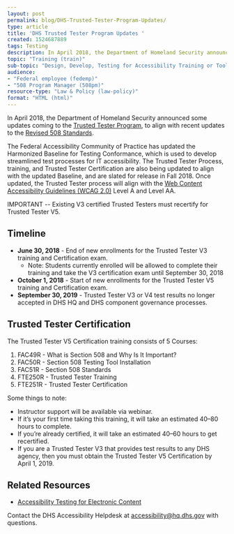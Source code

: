 ```yaml
---
layout: post
permalink: blog/DHS-Trusted-Tester-Program-Updates/
type: article
title: 'DHS Trusted Tester Program Updates '
created: 1524687889
tags: Testing
description: In April 2018, the Department of Homeland Security announced some updates coming to the Trusted Tester Program, to align with recent updates to the Revised 508 Standards.
topic: "Training (train)"
sub-topic: "Design, Develop, Testing for Accessibility Training or Tools"
audience:
- "Federal employee (fedemp)"
- "508 Program Manager (508pm)"
resource-type: "Law & Policy (law-policy)"
format: "HTML (html)"
---
```


In April 2018, the Department of Homeland Security announced some updates coming to the [Trusted Tester Program][1], to align with recent updates to the [Revised 508 Standards][2].

The Federal Accessibility Community of Practice has updated the Harmonized Baseline for Testing Conformance, which is used to develop streamlined test processes for IT accessibility. The Trusted Tester Process, training, and Trusted Tester Certification are also being updated to align with the updated Baseline, and are slated for release in Fall 2018. Once updated, the Trusted Tester process will align with the [Web Content Accessibility Guidelines (WCAG 2.0)][3] Level A and Level AA.

IMPORTANT -- Existing V3 certified Trusted Testers must recertify for Trusted Tester V5.

## Timeline

  * **June 30, 2018** - End of new enrollments for the Trusted Tester V3 training and Certification exam. 
      * Note: Students currently enrolled will be allowed to complete their training and take the V3 certification exam until September 30, 2018
  * **October 1, 2018** - Start of new enrollments for the Trusted Tester V5 training and Certification exam.
  * **September 30, 2019** - Trusted Tester V3 or V4 test results no longer accepted in DHS HQ and DHS component governance processes.

## Trusted Tester Certification

The Trusted Tester V5 Certification training consists of 5 Courses:

  1. FAC49R - What is Section 508 and Why Is It Important?
  2. FAC50R - Section 508 Testing Tool Installation
  3. FAC51R - Section 508 Standards
  4. FTE250R - Trusted Tester Training
  5. FTE251R - Trusted Tester Certification

Some things to note:

  * Instructor support will be available via webinar.
  * If it’s your first time taking this training, it will take an estimated 40–80 hours to complete.
  * If you’re already certified, it will take an estimated 40–60 hours to get recertified.
  * If you are a Trusted Tester V3 that provides test results to any DHS agency, then you must obtain the Trusted Tester V5 Certification by April 1, 2019.

## Related Resources

  * [Accessibility Testing for Electronic Content][4]

Contact the DHS Accessibility Helpdesk at <accessibility@hq.dhs.gov> with questions.  

 [1]: https://www.dhs.gov/trusted-tester
 [2]: https://www.access-board.gov/guidelines-and-standards/communications-and-it/about-the-ict-refresh/final-rule/text-of-the-standards-and-guidelines
 [3]: http://www.w3.org/WAI/intro/wcag.php
 [4]: {{site.baseurl}}/test/web-software
